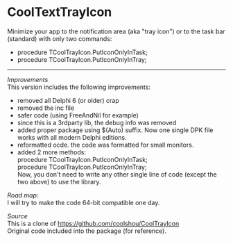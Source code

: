 # CoolTextTrayIcon
 Minimize your app to the notification area (aka "tray icon") or to the task bar (standard) with only two commands:
  * procedure TCoolTrayIcon.PutIconOnlyInTask;
  * procedure TCoolTrayIcon.PutIconOnlyInTray;

__________


*Improvements*  
This version includes the following improvements:  
 * removed all Delphi 6 (or older) crap  
 * removed the inc file  
 * safer code (using FreeAndNil for example)  
 * since this is a 3rdparty lib, the debug info was removed  
 * added proper package using $(Auto) suffix. Now one single DPK file works with all modern Delphi editions.  
 * reformatted ocde. the code was formatted for small monitors.  
 * added 2 more methods:    
         procedure TCoolTrayIcon.PutIconOnlyInTask;   
         procedure TCoolTrayIcon.PutIconOnlyInTray;   
   Now, you don't need to write any other single line of code (except the two above) to use the library.   

*Road map:*  
  I will try to make the code 64-bit compatible one day.  

*Source*  
This is a clone of https://github.com/coolshou/CoolTrayIcon  
Original code included into the package (for reference).  


